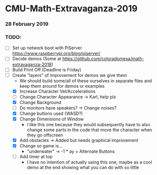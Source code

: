 # CMU-Math-Extravaganza-2019
### 28 February 2019

### TODO:
- [ ] Set up network boot with PiServer https://www.raspberrypi.org/blog/piserver/
- [ ] Decide demos (Some at https://github.com/coloradomesa/math-extravaganza-2018)
- [ ] Build Print Off (Deadline is Friday)
- [ ] Create "layers" of improvement for demos we give them
    - We should build some/all of these ourselves in separate files and keep them around for demos or examples
  - [x] Increase Character Vel/Accelerations
  - [ ] Change Character Appearance -> Karl, help pls
  - [x] Change Background
  - [ ] Do monitors have speakers? -> Change noises?
  - [x] Change buttons used (WASD?)
  - [x] Change Dimensions of Window
    - I like this one because they would subsequently have to also change some parts in the code that move the character when they go offscreen
  - [x] Add obstacles -> Added but needs graphical improvement
  - [x] Change so game is...
    - "underwater" -> -1 * ay + Alternate Buttons
  - [ ] Add timer at top
    - I have no intention of actually using this one, maybe as a cool demo at the end showing what you can do with so little
